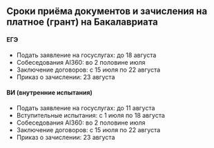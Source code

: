## Сроки приёма документов и зачисления на платное (грант) на Бакалавриата
#### ЕГЭ
* Подать заявление на госуслугах: до 18 августа 
* Собеседования AI360: во 2 половине июля
* Заключение договоров: с 15 июля по 22 августа 
* Приказ о зачислении: 23 августа

#### ВИ (внутренние испытания)
* Подать заявление на госуслугах: до 11 августа
* Вступительные испытания: с 1 июля по 18 августа
* Собеседования AI360: во 2 половине июля
* Заключение договоров: с 15 июля по 22 августа 
* Приказ о зачислении: 23 августа

